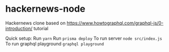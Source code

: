 # hackernews-node
Hackernews clone based on https://www.howtographql.com/graphql-js/0-introduction/ tutorial

Quick setup:
Run `yarn`
Run `prisma deploy`
To run server `node src/index.js`
To run graphql playground `graphql playground`

